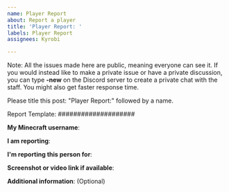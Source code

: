 ```yaml
---
name: Player Report
about: Report a player
title: 'Player Report: '
labels: Player Report
assignees: Kyrobi

---
```


Note: All the issues made here are public, meaning everyone can see it.
If you would instead like to make a private issue or have a private discussion, you can type **-new** on the Discord server to create a private chat with the staff.
You might also get faster response time.

Please title this post: "Player Report:" followed by a name.

Report Template:
####################

**My Minecraft username**:

**I am reporting**:

**I'm reporting this person for**:

**Screenshot or video link if available**:

**Additional information**: (Optional)
